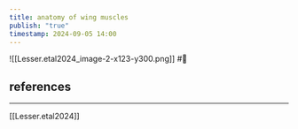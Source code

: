 ```yaml
---
title: anatomy of wing muscles
publish: "true"
timestamp: 2024-09-05 14:00
---
```

![[Lesser.etal2024_image-2-x123-y300.png]]
#🐛 
## references
---
[[Lesser.etal2024]]